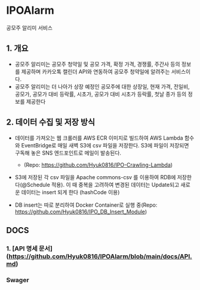 # IPOAlarm
공모주 알리미 서비스 

## 1. 개요
- 공모주 알리미는 공모주 청약일 및 공모 가격, 확정 가격, 경쟁률, 주간사 등의 정보를 제공하며 카카오톡 캘린더 API와 연동하여 공모주 청약일에 알려주는 서비스이다.
- 공모주 알리미는 더 나아가 상장 예정인 공모주에 대한 상장일, 현재 가격, 전일비, 공모가, 공모가 대비 등락률, 시초가, 공모가 대비 시초가 등락률, 첫날 종가 등의 정보를 제공한다

## 2. 데이터 수집 및 저장 방식
- 데이터를 가져오는 웹 크롤러를 AWS ECR 이미지로 빌드하여 AWS Lambda 함수와 EventBridge로 매일 새벽 S3에 csv 파일을 저장한다. S3에 파일이 저장되면 구독해 놓은 SNS 엔드포인트로 메일이 발송된다.
  - (Repo: https://github.com/Hyuk0816/IPO-Crawling-Lambda)

- S3에 저장된 각 csv 파일을 Apache commons-csv 를 이용하여 RDB에 저장한다(@Schedule 적용). 이 때 중복을 고려하여 변경된 데이터는 Update되고 새로운 데이터는 insert 되게 한다 (hashCode 이용)
- DB insert는 따로 분리하여 Docker Container로 실행 중(Repo: https://github.com/Hyuk0816/IPO_DB_Insert_Module)

## DOCS

### 1. [API 명세 문서] (https://github.com/Hyuk0816/IPOAlarm/blob/main/docs/API.md)

### Swager 


